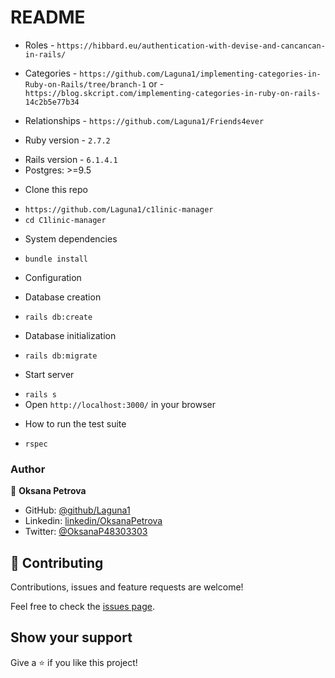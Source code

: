 # README


* Roles - `https://hibbard.eu/authentication-with-devise-and-cancancan-in-rails/`


* Categories - `https://github.com/Laguna1/implementing-categories-in-Ruby-on-Rails/tree/branch-1` or - `https://blog.skcript.com/implementing-categories-in-ruby-on-rails-14c2b5e77b34`

* Relationships - `https://github.com/Laguna1/Friends4ever`



* Ruby version - `2.7.2`
- Rails version - `6.1.4.1`
- Postgres: >=9.5

* Clone this repo
- `https://github.com/Laguna1/c1linic-manager`
- `cd C1linic-manager` 

* System dependencies
- `bundle install`
* Configuration

* Database creation
- `rails db:create`

* Database initialization
- `rails db:migrate`

* Start server
- `rails s`
- Open `http://localhost:3000/` in your browser


* How to run the test suite
- `rspec`


### Author

👤 **Oksana Petrova**

- GitHub: [@github/Laguna1](https://github.com/Laguna1)
- Linkedin: [linkedin/OksanaPetrova](https://www.linkedin.com/in/oksana-petrova/)
- Twitter: [@OksanaP48303303](https://twitter.com/OksanaP48303303)

## 🤝 Contributing

Contributions, issues and feature requests are welcome!

Feel free to check the [issues page](https://github.com/Laguna1/c1linic-manager/issues).

## Show your support

Give a ⭐️ if you like this project!
